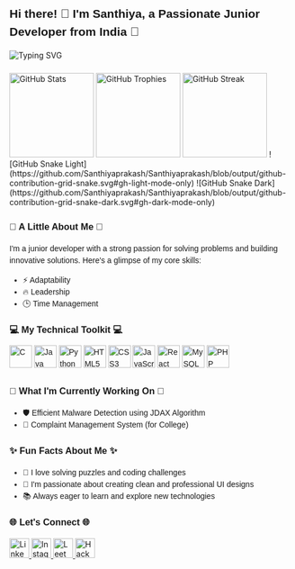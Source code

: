 <h2 align="left" style="font-family: 'Arial', sans-serif; line-height: 1.5;">Hi there! 👋 I'm Santhiya, a Passionate Junior Developer from India 🌟</h2>

<p align="left">
  <img src="https://readme-typing-svg.herokuapp.com?font=Fira+Code&size=22&duration=4000&pause=1000&center=false&vCenter=true&width=435&lines=Junior+Developer+%7C+Learner;Welcome+to+my+GitHub+profile!" alt="Typing SVG" />
</p>

###

<div align="left">
  <img src="https://github-readme-stats.vercel.app/api?username=Santhiyaprakash&show_icons=true&theme=radical&hide_border=false&include_all_commits=true&count_private=true&hide_title=false" height="150" alt="GitHub Stats" />
 <img src="https://github-profile-trophy.vercel.app/?username=Santhiyaprakash&theme=radical&no-frame=true&column=4&margin-w=15&margin-h=15" height="150" alt="GitHub Trophies" />
  <img src="https://github-readme-stats.vercel.app/api/top-langs/?username=Santhiyaprakash&layout=compact&theme=radical" height="150" alt="GitHub Streak" />
![GitHub Snake Light](https://github.com/Santhiyaprakash/Santhiyaprakash/blob/output/github-contribution-grid-snake.svg#gh-light-mode-only)
![GitHub Snake Dark](https://github.com/Santhiyaprakash/Santhiyaprakash/blob/output/github-contribution-grid-snake-dark.svg#gh-dark-mode-only)

</div>

###

<h3 align="left" style="font-family: 'Arial', sans-serif; line-height: 1.5;">🌟 A Little About Me 🌟</h3>
<p align="left" style="font-family: 'Arial', sans-serif; line-height: 1.5;">
I'm a junior developer with a strong passion for solving problems and building innovative solutions. Here's a glimpse of my core skills:
</p>

<div align="left" style="font-family: 'Arial', sans-serif; line-height: 1.5;">
  <ul>
    <li>⚡ Adaptability</li>
    <li>🔥 Leadership</li>
    <li>🕒 Time Management</li>
  </ul>
</div>

###

<h3 align="left" style="font-family: 'Arial', sans-serif; line-height: 1.5;">💻 My Technical Toolkit 💻</h3>
<p align="left" style="font-family: 'Arial', sans-serif; line-height: 1.5;">
  <img src="https://cdn.jsdelivr.net/gh/devicons/devicon/icons/c/c-original.svg" height="40" alt="C" />
  <img src="https://cdn.jsdelivr.net/gh/devicons/devicon/icons/java/java-original.svg" height="40" alt="Java" />
  <img src="https://cdn.jsdelivr.net/gh/devicons/devicon/icons/python/python-original.svg" height="40" alt="Python" />
  <img src="https://cdn.jsdelivr.net/gh/devicons/devicon/icons/html5/html5-original.svg" height="40" alt="HTML5" />
  <img src="https://cdn.jsdelivr.net/gh/devicons/devicon/icons/css3/css3-original.svg" height="40" alt="CSS3" />
  <img src="https://cdn.jsdelivr.net/gh/devicons/devicon/icons/javascript/javascript-original.svg" height="40" alt="JavaScript" />
  <img src="https://cdn.jsdelivr.net/gh/devicons/devicon/icons/react/react-original.svg" height="40" alt="React" />
  <img src="https://cdn.jsdelivr.net/gh/devicons/devicon/icons/mysql/mysql-original.svg" height="40" alt="MySQL" />
  <img src="https://cdn.jsdelivr.net/gh/devicons/devicon/icons/php/php-original.svg" height="40" alt="PHP" />
</p>

###

<h3 align="left" style="font-family: 'Arial', sans-serif; line-height: 1.5;">🚀 What I'm Currently Working On 🚀</h3>
<div align="left" style="font-family: 'Arial', sans-serif; line-height: 1.5;">
  <ul>
    <li>🛡️ Efficient Malware Detection using JDAX Algorithm</li>
    <li>🏫 Complaint Management System (for College)</li>
  </ul>
</div>

###

<h3 align="left" style="font-family: 'Arial', sans-serif; line-height: 1.5;">✨ Fun Facts About Me ✨</h3>
<div align="left" style="font-family: 'Arial', sans-serif; line-height: 1.5;">
  <ul>
    <li>🚀 I love solving puzzles and coding challenges</li>
    <li>🎨 I'm passionate about creating clean and professional UI designs</li>
    <li>📚 Always eager to learn and explore new technologies</li>
  </ul>
</div>

###

<h3 align="left" style="font-family: 'Arial', sans-serif; line-height: 1.5;">🌐 Let's Connect 🌐</h3>
<div align="left">
  <a href="https://www.linkedin.com/in/santhiya-prakash-87449425a/" target="_blank">
    <img src="https://img.shields.io/static/v1?message=LinkedIn&logo=linkedin&label=&color=0077B5&logoColor=white&labelColor=&style=for-the-badge" height="35" alt="LinkedIn" />
  </a>
  <a href="https://www.instagram.com/_santhu04_/" target="_blank">
    <img src="https://img.shields.io/static/v1?message=Instagram&logo=instagram&label=&color=E4405F&logoColor=white&labelColor=&style=for-the-badge" height="35" alt="Instagram" />
  </a>
  <a href="https://leetcode.com/u/santhiya04/" target="_blank">
    <img src="https://img.shields.io/static/v1?message=LeetCode&logo=leetcode&label=&color=black&logoColor=white&labelColor=&style=for-the-badge" height="35" alt="LeetCode" />
  </a>
  <a href="https://www.hackerrank.com/santhiyaprakash1/hackos" target="_blank">
    <img src="https://img.shields.io/static/v1?message=HackerRank&logo=hackerrank&label=&color=1EAA43&logoColor=white&labelColor=&style=for-the-badge" height="35" alt="HackerRank" />
  </a>
</div>
